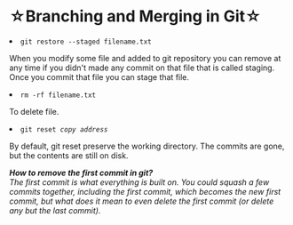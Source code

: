 <h1>&star;Branching and Merging in Git&star;</h1>

<li><code>git restore --staged filename.txt</code></li>
<p>When you modify some file and added to git repository you can remove at any time if you didn't made any commit on that file that is called staging. Once you commit that file you can stage that file.</p>

<li><code>rm -rf filename.txt</code></li>
<p>To delete file.</p>

<li><code>git reset <i>copy address</i></code></li>
<p>By default, git reset preserve the working directory. The commits are gone, but the contents are still on disk.</p>
<p><i><strong>How to remove the first commit in git?</strong><br>
  The first commit is what everything is built on. You could squash a few commits together, including the first commit, which becomes the new first commit, but what does it mean to even delete the first commit (or delete any but the last commit).</i></p>

